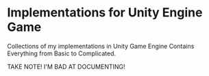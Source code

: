 # Implementations for Unity Engine Game
Collections of my implementations in Unity Game Engine
Contains Everything from Basic to Complicated. 

TAKE NOTE! I'M BAD AT DOCUMENTING!
